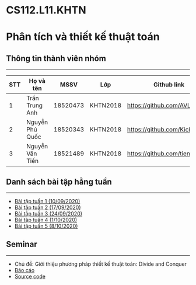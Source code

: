 # CS112.L11.KHTN
# Phân tích và thiết kế thuật toán

## Thông tin thành viên nhóm
-----------
| STT | Họ và tên | MSSV | Lớp | Github link |
|-|-|-|-|-|
| 1 | Trần Trung Anh | 18520473 | KHTN2018 | https://github.com/AVL1 |
| 2 | Nguyễn Phú Quốc | 18520343 | KHTN2018 | https://github.com/KicksxNPQ |
| 3 | Nguyễn Văn Tiến | 18521489 | KHTN2018 | https://github.com/tiennvuit |


## Danh sách bài tập hằng tuần
-----------
- [Bài tập tuần 1 (10/09/2020)](https://github.com/tiennvuit/CS112.L11.KHTN/tree/master/Assignment_01)
- [Bài tập tuần 2 (17/09/2020)](https://github.com/tiennvuit/CS112.L11.KHTN/tree/master/Assignment_02)
- [Bài tập tuần 3 (24/09/2020)](https://github.com/tiennvuit/CS112.L11.KHTN/tree/master/Assignment_03)
- [Bài tập tuần 4 (1/10/2020)](https://github.com/tiennvuit/CS112.L11.KHTN/tree/master/Assignment_04)
- [Bài tập tuần 5 (8/10/2020)](https://github.com/tiennvuit/CS112.L11.KHTN/tree/master/Assignment_05)

## Seminar
----------
- Chủ đề: Giới thiệu phương pháp thiết kế thuật toán: Divide and Conquer
- [Báo cáo]()
- [Source code]()




